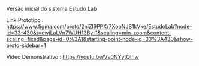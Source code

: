 Versão inicial do sistema Estudo Lab


Link Prototipo : https://www.figma.com/proto/2niZl9PPXr7XopNJS1kVke/EstudoLab?node-id=33-430&t=cwjLaLVn7WUH13By-1&scaling=min-zoom&content-scaling=fixed&page-id=0%3A1&starting-point-node-id=33%3A430&show-proto-sidebar=1


Video Demonstrativo : https://youtu.be/Vv0NYytQIhw
